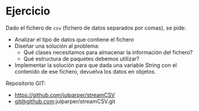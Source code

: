 # Ejercicio

Dado el fichero de ```csv``` (fichero de datos separados por comas), se pide:

- Analizar el tipo de datos que contiene el fichero
- Diseñar una solución al problema:
  - Qué clases necesitamos para almacenar la información del fichero?
  - Qué estructura de paquetes debemos utilizar?
- Implementar la solución para que dada una variable String con el contenido de ese fichero, devuelva los datos en objetos.

Repositorio GIT: 

- https://github.com/julparper/streamCSV
- git@github.com:julparper/streamCSV.git

